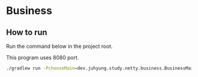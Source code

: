 # Business

## How to run

Run the command below in the project root.

This program uses 8080 port.

```sh
./gradlew run -PchooseMain=dev.juhyung.study.netty.business.BusinessMain
```